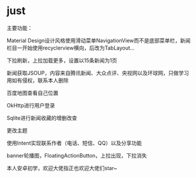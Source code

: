 # just

主要功能：

Material Design设计风格使用滑动菜单NavigationView而不是底部菜单栏，新闻栏目一开始使用recyclerview横向，后改为TabLayout...

下拉刷新，上拉加载更多，设置以15条新闻为1页

新闻获取JSOUP，内容来自腾讯新闻、大众点评、央视网以及环球网，只做学习用如有侵权，联系本人删除

百度地图查看自己位置

OkHttp进行用户登录

Sqlite进行新闻收藏的增删改查

更改主题

使用Intent实现联系作者（电话、短信、QQ）以及分享功能

banner轮播图，FloatingActionButton，上拉出现，下拉消失

本人安卓初学，欢迎大佬指正也欢迎大佬们star~ 
